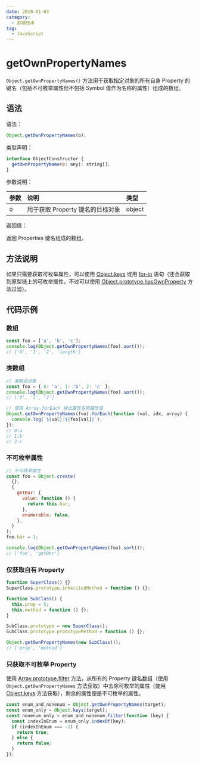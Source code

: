 ```yaml
---
date: 2018-01-03
category:
  - 前端技术
tag:
  - JavaScript
---
```


# getOwnPropertyNames

`Object.getOwnPropertyNames()` 方法用于获取指定对象的所有自身 Property 的键名（包括不可枚举属性但不包括 Symbol 值作为名称的属性）组成的数组。

## 语法

语法：

```js
Object.getOwnPropertyNames(o);
```

类型声明：

```js
interface ObjectConstructor {
  getOwnPropertyName(o: any): string[];
}
```

参数说明：

|参数|说明|类型|
|:---|:---|:---|
|o|用于获取 Property 键名的目标对象|object|

返回值：

返回 Properties 键名组成的数组。

## 方法说明

如果只需要获取可枚举属性，可以使用 [Object.keys](/blog/前端技术/JavaScript/内置对象/Object/keys.html) 或用 [for-in](/blog/前端技术/JavaScript/基本语法/语句和声明/for-in语句.html) 语句（还会获取到原型链上的可枚举属性，不过可以使用 [Object.prototype.hasOwnProperty](/blog/前端技术/JavaScript/内置对象/Object/hasOwnProperty.html) 方法过滤）。

## 代码示例

### 数组

```js
const foo = ['a', 'b', 'c'];
console.log(Object.getOwnPropertyNames(foo).sort());
// ['0', '1', '2', 'length']
```

### 类数组

```js
// 类数组对象
const foo = { 0: 'a', 1: 'b', 2: 'c' };
console.log(Object.getOwnPropertyNames(foo).sort());
// ['0', '1', '2']

// 使用 Array.forEach 输出属性名和属性值
Object.getOwnPropertyNames(foo).forEach(function (val, idx, array) {
  console.log(`${val}:${foo[val]}`);
});
// 0:a
// 1:b
// 2:c
```

### 不可枚举属性

```js
// 不可枚举属性
const foo = Object.create(
  {},
  {
    getBar: {
      value: function () {
        return this.bar;
      },
      enumerable: false,
    },
  }
);
foo.bar = 1;

console.log(Object.getOwnPropertyNames(foo).sort());
// ['foo', 'getBar']
```

### 仅获取自有 Property

```js
function SuperClass() {}
SuperClass.prototype.inheritedMethod = function () {};

function SubClass() {
  this.prop = 5;
  this.method = function () {};
}

SubClass.prototype = new SuperClass();
SubClass.prototype.prototypeMethod = function () {};

Object.getOwnPropertyNames(new SubClass());
// ['prop', 'method']
```

### 只获取不可枚举 Property

使用 [Array.prototype.filter](/blog/前端技术/JavaScript/内置对象/Array/filter.html) 方法，从所有的 Property 键名数组（使用 `Object.getOwnPropertyNames` 方法获取）中去除可枚举的属性（使用 [Object.keys](/blog/前端技术/JavaScript/内置对象/Object/keys.html) 方法获取），剩余的属性便是不可枚举的属性。

```js
const enum_and_nonenum = Object.getOwnPropertyNames(target);
const enum_only = Object.keys(target);
const nonenum_only = enum_and_nonenum.filter(function (key) {
  const indexInEnum = enum_only.indexOf(key);
  if (indexInEnum === -1) {
    return true;
  } else {
    return false;
  }
});
```
